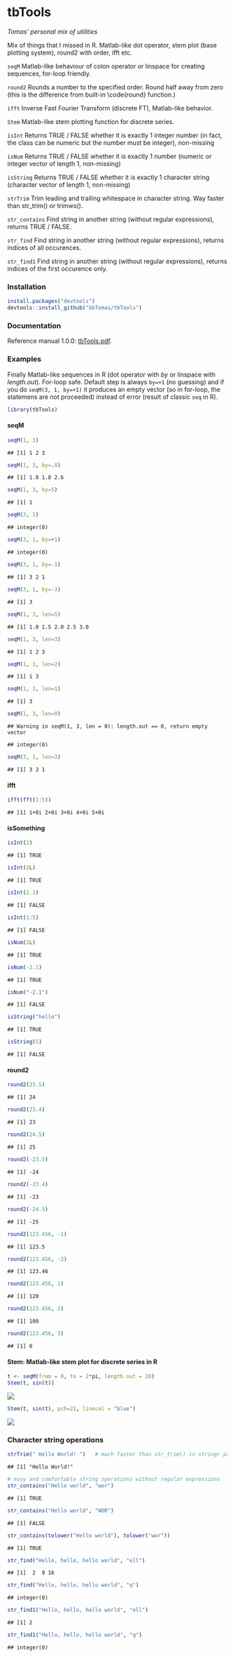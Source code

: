 # tbTools
*Tomas' personal mix of utilities*

Mix of things that I missed in R. Matlab-like dot operator, stem plot (base plotting system), round2 with order, ifft etc.

`seqM` Matlab-like behaviour of colon operator or linspace for creating sequences, for-loop friendly.

`round2` Rounds a number to the specified order. Round half away from zero (this is the difference from built-in \code{round} function.)

`ifft` Inverse Fast Fourier Transform (discrete FT), Matlab-like behavior.

`Stem` Matlab-like stem plotting function for discrete series.

`isInt` Returns TRUE / FALSE whether it is exactly 1 integer number (in fact, the class can be numeric but the number must be integer), non-missing

`isNum` Returns TRUE / FALSE whether it is exactly 1 number (numeric or integer vector of length 1, non-missing)

`isString` Returns TRUE / FALSE whether it is exactly 1 character string (character vector of length 1, non-missing)

`strTrim` Trim leading and trailing whitespace in character string. Way faster than str_trim() or trimws().

`str_contains` Find string in another string (without regular expressions), returns TRUE / FALSE.

`str_find` Find string in another string (without regular expressions), returns indices of all occurences.

`str_find1` Find string in another string (without regular expressions), returns indices of the first occurence only.

### Installation


```r
install.packages("devtools")
devtools::install_github("bbTomas/tbTools")
```

### Documentation
Reference manual 1.0.0: [tbTools.pdf](tbTools.pdf).

### Examples

Finally Matlab-like sequences in R (dot operator with *by* or linspace with *length.out*). For-loop safe. Default step is always `by=+1` (no guessing) and if you do `seqM(3, 1, by=+1)` it produces an empty vector (so in for-loop, the statemens are not proceeded) instead of error (result of classic `seq` in R).


```r
library(tbTools)
```

#### seqM

```r
seqM(1, 3)
```

```
## [1] 1 2 3
```

```r
seqM(1, 3, by=.8)
```

```
## [1] 1.0 1.8 2.6
```

```r
seqM(1, 3, by=5)
```

```
## [1] 1
```

```r
seqM(3, 1)
```

```
## integer(0)
```

```r
seqM(3, 1, by=+1)
```

```
## integer(0)
```

```r
seqM(3, 1, by=-1)
```

```
## [1] 3 2 1
```

```r
seqM(3, 1, by=-3)
```

```
## [1] 3
```

```r
seqM(1, 3, len=5)
```

```
## [1] 1.0 1.5 2.0 2.5 3.0
```

```r
seqM(1, 3, len=3)
```

```
## [1] 1 2 3
```

```r
seqM(1, 3, len=2)
```

```
## [1] 1 3
```

```r
seqM(1, 3, len=1)
```

```
## [1] 3
```

```r
seqM(1, 3, len=0)
```

```
## Warning in seqM(1, 3, len = 0): length.out == 0, return empty vector
```

```
## integer(0)
```

```r
seqM(3, 1, len=3)
```

```
## [1] 3 2 1
```

#### ifft

```r
ifft(fft(1:5))
```

```
## [1] 1+0i 2+0i 3+0i 4+0i 5+0i
```

#### isSomething

```r
isInt(2)
```

```
## [1] TRUE
```

```r
isInt(2L)
```

```
## [1] TRUE
```

```r
isInt(2.1)
```

```
## [1] FALSE
```

```r
isInt(1:5)
```

```
## [1] FALSE
```

```r
isNum(2L)
```

```
## [1] TRUE
```

```r
isNum(-2.1)
```

```
## [1] TRUE
```

```r
isNum("-2.1")
```

```
## [1] FALSE
```

```r
isString("hello")
```

```
## [1] TRUE
```

```r
isString(5)
```

```
## [1] FALSE
```

#### round2

```r
round2(23.5)
```

```
## [1] 24
```

```r
round2(23.4)
```

```
## [1] 23
```

```r
round2(24.5)
```

```
## [1] 25
```

```r
round2(-23.5)
```

```
## [1] -24
```

```r
round2(-23.4)
```

```
## [1] -23
```

```r
round2(-24.5)
```

```
## [1] -25
```

```r
round2(123.456, -1) 
```

```
## [1] 123.5
```

```r
round2(123.456, -2) 
```

```
## [1] 123.46
```

```r
round2(123.456, 1)
```

```
## [1] 120
```

```r
round2(123.456, 2)
```

```
## [1] 100
```

```r
round2(123.456, 3)
```

```
## [1] 0
```

#### Stem: Matlab-like stem plot for discrete series in R

```r
t <- seqM(from = 0, to = 2*pi, length.out = 20)
Stem(t, sin(t))
```

![](README_files/figure-html/unnamed-chunk-7-1.png)

```r
Stem(t, sin(t), pch=21, linecol = "blue")
```

![](README_files/figure-html/unnamed-chunk-7-2.png)

### Character string operations

```r
strTrim(" Hello World! ")   # much faster than str_trim() in stringr package or trimws() in R3.2.0
```

```
## [1] "Hello World!"
```

```r
# easy and comfortable string operations without regular expressions
str_contains("Hello world", "wor")
```

```
## [1] TRUE
```

```r
str_contains("Hello world", "WOR")
```

```
## [1] FALSE
```

```r
str_contains(tolower("Hello world"), tolower("wor"))
```

```
## [1] TRUE
```

```r
str_find("Hello, hello, hello world", "ell")
```

```
## [1]  2  9 16
```

```r
str_find("Hello, hello, hello world", "q")
```

```
## integer(0)
```

```r
str_find1("Hello, hello, hello world", "ell")
```

```
## [1] 2
```

```r
str_find1("Hello, hello, hello world", "q")
```

```
## integer(0)
```
